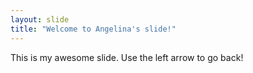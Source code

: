 ```yaml
---
layout: slide
title: "Welcome to Angelina's slide!"
---
```

This is my awesome slide.
Use the left arrow to go back!
